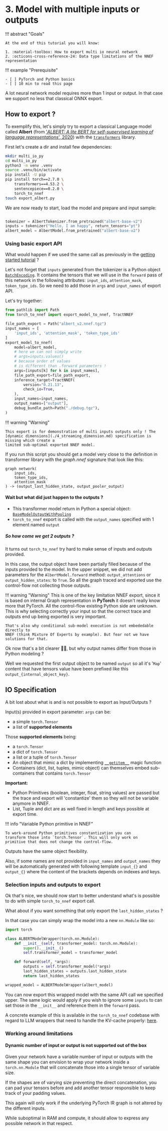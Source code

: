 # 3. Model with multiple inputs or outputs

!!! abstract "Goals"

    At the end of this tutorial you will know:

    1. :material-toolbox: How to export multi io neural network
    2. :octicons-cross-reference-24: Data type limitations of the NNEF representation

!!! example "Prerequisite"

    - [ ] PyTorch and Python basics
    - [ ] 10 min to read this page

A lot neural network model requires more than 1 input or output.
In that case we support no less that classical ONNX export.

## How to export ?

To exemplify this,  let's simply try to export a classical Language
model called **Albert** (from ['*ALBERT: A lite BERT for self-supervised
learning of language representations*',  2020](https://arxiv.org/pdf/1909.11942)) with the [`transformers`](https://github.com/huggingface/transformers) library.

First let's create a dir and install few dependencies:

```bash title="setup"
mkdir multi_io_py
cd multi_io_py
python3 -m venv .venv
source .venv/bin/activate
pip install -U pip
pip install torch==2.7.0 \
    transformers==4.53.2 \
    sentencepiece==0.2.0 \
    torch_to_nnef
touch export_albert.py
```

We are now ready to start, load the model and prepare and
input sample:

```python title="load model and input sample in ('export_albert.py' part 1)"

tokenizer = AlbertTokenizer.from_pretrained("albert-base-v2")
inputs = tokenizer("Hello, I am happy", return_tensors="pt")
albert_model = AlbertModel.from_pretrained("albert-base-v2")
```

### Using basic export API

What would happen if we used the same call as previously in the [getting started tutorial](./1_getting_started.md) ?

Let's not forget that `inputs` generated from the tokenizer is a Python object  [`BatchEncoding`](https://github.com/huggingface/transformers/blob/a1ad9197c5756858e9014a0e01fe5fb1791efdf2/src/transformers/tokenization_utils_base.py#L192). It contains the tensors that we will use in the `forward` pass of this network in the following attributes:
`input_ids`, `attention_mask`, `token_type_ids`.
So we need to add those in `args` and `input_names` of export API.

Let's try together:

```python title="simple approach ('export_albert.py' part 2)"
from pathlib import Path
from torch_to_nnef import export_model_to_nnef, TractNNEF

file_path_export = Path("albert_v2.nnef.tgz")
input_names = [
    'input_ids', 'attention_mask', 'token_type_ids'
]
export_model_to_nnef(
    model=albert_model,
    # here we can not simply write
    # args=inputs.values()
    # because order of values
    # is different than .forward parameters !
    args=[inputs[k] for k in input_names],
    file_path_export=file_path_export,
    inference_target=TractNNEF(
        version="0.21.13",
        check_io=True,
    ),
    input_names=input_names,
    output_names=["output"],
    debug_bundle_path=Path("./debug.tgz"),
)
```

!!! warning "Warning"

    This export is for demonstration of multi inputs outputs only ! The [dynamic dimensions](./4_streaming_dimension.md) specification is missing which create a
    limited sub-optimal exported NNEF model.

If you run this script you should get a model very close to the
definition in transformer library with the *graph.nnef* signature that look like this:

```nnef title="nnef graph signature"
graph network(
    input_ids,
    token_type_ids,
    attention_mask
) -> (output_last_hidden_state, output_pooler_output)
```

#### Wait but what did just happen to the outputs ?

- This transformer model return in Python a special object:  [`BaseModelOutputWithPooling`](https://github.com/huggingface/transformers/blob/v4.53.2/src/transformers/modeling_outputs.py#L71-L99)
- `torch_to_nnef` export is called with the `output_names` specified with 1 element named `output`

##### So how come we get 2 outputs ?

It turns out `torch_to_nnef` try hard to make sense of inputs and outputs provided.

In this case, the output object have been partially filled because of the inputs provided
to the model. In the upper snippet, we did not add parameters for the `AlbertModel.forward` method: `output_attentions` or `output_hidden_states`: to `True`. So all the graph
traced and exported use the control-flow not collecting those outputs.

!!! warning "Warning"
    This is one of the key limitation NNEF export, since it is based on internal Graph representation
    in **PyTorch** it doesn't really know more that PyTorch. All the control-flow existing Python side are unknown.
    This is why selecting correctly your input so that the correct trace and outputs end up being exported is very
    important.

    That's also why conditional sub-model execution is not embededable directly to
    NNEF (think Mixture Of Experts by example). But fear not we have solutions for that.

Ok now that's a bit clearer 😮‍💨, but why output names differ from those in Python modeling ?

Well we requested the first output object to be named `output` so all it's '`Map`' content
that have tensors value have been prefixed like this `output_{internal_object_key}`.

## IO Specification

A bit lost about what is and is not possible to export as Input/Outputs ?

Input(s) provided in export parameter: `args` can be:

- a simple `torch.Tensor`
- a list of **supported elements**

Those **supported elements** being:

- a `torch.Tensor`
- a dict of `torch.Tensor`
- a list or a tuple of `torch.Tensor`
- An object that mimic a dict by implementing [`__getitem__`](https://docs.python.org/3/reference/datamodel.html#object.__getitem__) magic function
- Containers (dict, list, tuples, mimic object) can themselves embed sub-containers that
    contains `torch.Tensor`

**Important:**

- Python Primitives (boolean, integer, float, string values) are passed but the trace and export will 'constantize' them so they will not be variable anymore in NNEF.
- List, Tuple and dict are as well fixed in length and keys possible at export time.

!!! info "Variable Python primitive in NNEF"

    To work-around Python primitives constantization you can
    transform those into `torch.Tensor`. This will only work on
    primitive that does not change the control-flow.

Outputs have the same object flexibility.

Also, if some names are not provided in `input_names` and `output_names` they will be automatically generated with following template `input_{}` and `output_{}` where the content of the brackets depends on indexes and keys.

### Selection inputs and outputs to export

Ok that's nice, we should now start to better understand what's is possible to do with simple `torch_to_nnef` export call.

What about if you want something that only export the `last_hidden_states` ?

In that case you can simply wrap the model into a new `nn.Module` like so:

```python title="basic model wrapping"
import torch

class ALBERTModelWrapper(torch.nn.Module):
    def __init__(self, transformer_model: torch.nn.Module):
        super().__init__()
        self.transformer_model = transformer_model

    def forward(self, *args):
        outputs = self.transformer_model(*args)
        last_hidden_states = outputs.last_hidden_state
        return last_hidden_states

wrapped_model = ALBERTModelWrapper(albert_model)
```

You can now export this wrapped model with the same API call we specified upper.
The same logic would apply if you wish to ignore some `inputs` to can set those in
the `__init__` and reference them in the `forward` pass.

A concrete example of this is available in the `torch_to_nnef` codebase with regard
to LLM wrappers that need to handle the KV-cache properly: [here](https://github.com/sonos/torch-to-nnef/tree/main/torch_to_nnef/llm_tract/models/base.py).

### Working around limitations

#### Dynamic number of input or output is not supported out of the box

Given your network have a variable number of input or outputs
with the same shape you can envision to wrap your network inside
a `torch.nn.Module` that will concatenate those into a single tensor
of variable size.

If the shapes are of varying size preventing the direct concatenation,
you can pad your tensors before and add another tensor responsible to keep
track of your padding values.

This again will only work if the underlying PyTorch IR graph is not altered
by the different inputs.

While suboptimal in RAM and compute, it should allow to express any possible
network in that respect.
